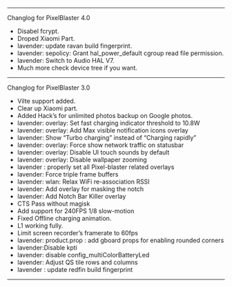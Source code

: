 -------------------------------------------------------------------------------
Changlog for PixelBlaster 4.0 
* Disabel fcrypt.
* Droped Xiaomi Part.
* lavender: update ravan build fingerprint.
* lavender: sepolicy: Grant hal_power_default cgroup read file permission.
* lavender: Switch to Audio HAL V7.
* Much more check device tree if you want.
-------------------------------------------------------------------------------
Changlog for PixelBlaster 3.0 
* Vilte support added.
* Clear up Xiaomi part.
* Added Hack’s for unlimited photos backup on Google photos.
* lavender: overlay: Set fast charging indicator threshold to 10.8W
* lavender: overlay: Add Max visible notification icons overlay
* lavender: Show “Turbo charging” instead of “Charging rapidly”
* lavender: overlay: Force show network traffic on statusbar
* lavender: overlay: Disable UI touch sounds by default
* lavender: overlay: Disable wallpaper zooming
* lavender : properly set all Pixel-blaster related overlays
* lavender: Force triple frame buffers
* lavender: wlan: Relax WiFi re-association RSSI
* lavender: Add overlay for masking the notch
* lavender: Add Notch Bar Killer overlay
* CTS Pass without magisk 
* Add support for 240FPS 1/8 slow-motion
* Fixed Offline charging animation.
* L1 working fully.
* Limit screen recorder’s framerate to 60fps
* lavender: product.prop : add gboard props for enabling rounded corners 
* lavender:Disable kpti
* lavender: disable config_multiColorBatteryLed
* lavender: Adjust QS tile rows and columns 
* lavender : update redfin build fingerprint
----------------------------------------------------------

